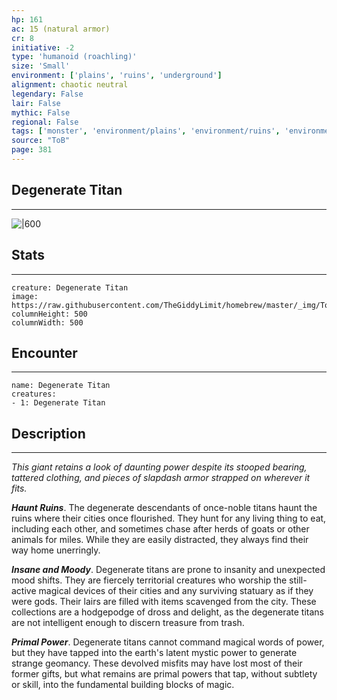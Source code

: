 ```yaml
---
hp: 161
ac: 15 (natural armor)
cr: 8
initiative: -2
type: 'humanoid (roachling)'    
size: 'Small'
environment: ['plains', 'ruins', 'underground']
alignment: chaotic neutral
legendary: False
lair: False
mythic: False
regional: False
tags: ['monster', 'environment/plains', 'environment/ruins', 'environment/underground']
source: "ToB"
page: 381
---
```


## Degenerate Titan
---

![|600](https://raw.githubusercontent.com/TheGiddyLimit/homebrew/master/_img/ToB/Degenerate%20Titan.webp)

## Stats
---

```statblock
creature: Degenerate Titan
image: https://raw.githubusercontent.com/TheGiddyLimit/homebrew/master/_img/ToB/token/Degenerate%20Titan.png
columnHeight: 500
columnWidth: 500
```

## Encounter
---

```encounter-table
name: Degenerate Titan
creatures:
- 1: Degenerate Titan
```

## Description
---
_This giant retains a look of daunting power despite its stooped bearing, tattered clothing, and pieces of slapdash armor strapped on wherever it fits._

**_Haunt Ruins_**. The degenerate descendants of once-noble titans haunt the ruins where their cities once flourished. They hunt for any living thing to eat, including each other, and sometimes chase after herds of goats or other animals for miles. While they are easily distracted, they always find their way home unerringly.

**_Insane and Moody_**. Degenerate titans are prone to insanity and unexpected mood shifts. They are fiercely territorial creatures who worship the still-active magical devices of their cities and any surviving statuary as if they were gods. Their lairs are filled with items scavenged from the city. These collections are a hodgepodge of dross and delight, as the degenerate titans are not intelligent enough to discern treasure from trash.

**_Primal Power_**. Degenerate titans cannot command magical words of power, but they have tapped into the earth's latent mystic power to generate strange geomancy. These devolved misfits may have lost most of their former gifts, but what remains are primal powers that tap, without subtlety or skill, into the fundamental building blocks of magic.






